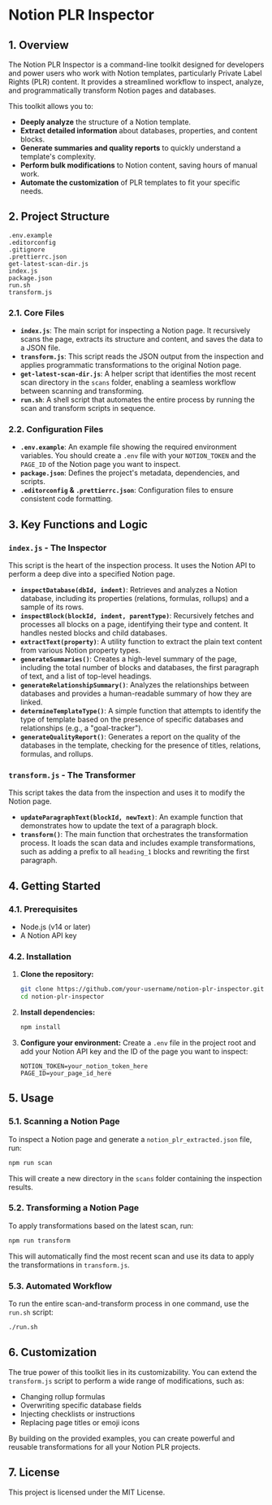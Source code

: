 # Notion PLR Inspector

## 1. Overview

The Notion PLR Inspector is a command-line toolkit designed for developers and power users who work with Notion templates, particularly Private Label Rights (PLR) content. It provides a streamlined workflow to inspect, analyze, and programmatically transform Notion pages and databases.

This toolkit allows you to:

- **Deeply analyze** the structure of a Notion template.
- **Extract detailed information** about databases, properties, and content blocks.
- **Generate summaries and quality reports** to quickly understand a template's complexity.
- **Perform bulk modifications** to Notion content, saving hours of manual work.
- **Automate the customization** of PLR templates to fit your specific needs.

## 2. Project Structure

```
.env.example
.editorconfig
.gitignore
.prettierrc.json
get-latest-scan-dir.js
index.js
package.json
run.sh
transform.js
```

### 2.1. Core Files

- **`index.js`**: The main script for inspecting a Notion page. It recursively scans the page, extracts its structure and content, and saves the data to a JSON file.
- **`transform.js`**: This script reads the JSON output from the inspection and applies programmatic transformations to the original Notion page.
- **`get-latest-scan-dir.js`**: A helper script that identifies the most recent scan directory in the `scans` folder, enabling a seamless workflow between scanning and transforming.
- **`run.sh`**: A shell script that automates the entire process by running the scan and transform scripts in sequence.

### 2.2. Configuration Files

- **`.env.example`**: An example file showing the required environment variables. You should create a `.env` file with your `NOTION_TOKEN` and the `PAGE_ID` of the Notion page you want to inspect.
- **`package.json`**: Defines the project's metadata, dependencies, and scripts.
- **`.editorconfig` & `.prettierrc.json`**: Configuration files to ensure consistent code formatting.

## 3. Key Functions and Logic

### `index.js` - The Inspector

This script is the heart of the inspection process. It uses the Notion API to perform a deep dive into a specified Notion page.

- **`inspectDatabase(dbId, indent)`**: Retrieves and analyzes a Notion database, including its properties (relations, formulas, rollups) and a sample of its rows.
- **`inspectBlock(blockId, indent, parentType)`**: Recursively fetches and processes all blocks on a page, identifying their type and content. It handles nested blocks and child databases.
- **`extractText(property)`**: A utility function to extract the plain text content from various Notion property types.
- **`generateSummaries()`**: Creates a high-level summary of the page, including the total number of blocks and databases, the first paragraph of text, and a list of top-level headings.
- **`generateRelationshipSummary()`**: Analyzes the relationships between databases and provides a human-readable summary of how they are linked.
- **`determineTemplateType()`**: A simple function that attempts to identify the type of template based on the presence of specific databases and relationships (e.g., a "goal-tracker").
- **`generateQualityReport()`**: Generates a report on the quality of the databases in the template, checking for the presence of titles, relations, formulas, and rollups.

### `transform.js` - The Transformer

This script takes the data from the inspection and uses it to modify the Notion page.

- **`updateParagraphText(blockId, newText)`**: An example function that demonstrates how to update the text of a paragraph block.
- **`transform()`**: The main function that orchestrates the transformation process. It loads the scan data and includes example transformations, such as adding a prefix to all `heading_1` blocks and rewriting the first paragraph.

## 4. Getting Started

### 4.1. Prerequisites

- Node.js (v14 or later)
- A Notion API key

### 4.2. Installation

1.  **Clone the repository:**
    ```bash
    git clone https://github.com/your-username/notion-plr-inspector.git
    cd notion-plr-inspector
    ```
2.  **Install dependencies:**
    ```bash
    npm install
    ```
3.  **Configure your environment:**
    Create a `.env` file in the project root and add your Notion API key and the ID of the page you want to inspect:
    ```
    NOTION_TOKEN=your_notion_token_here
    PAGE_ID=your_page_id_here
    ```

## 5. Usage

### 5.1. Scanning a Notion Page

To inspect a Notion page and generate a `notion_plr_extracted.json` file, run:

```bash
npm run scan
```

This will create a new directory in the `scans` folder containing the inspection results.

### 5.2. Transforming a Notion Page

To apply transformations based on the latest scan, run:

```bash
npm run transform
```

This will automatically find the most recent scan and use its data to apply the transformations in `transform.js`.

### 5.3. Automated Workflow

To run the entire scan-and-transform process in one command, use the `run.sh` script:

```bash
./run.sh
```

## 6. Customization

The true power of this toolkit lies in its customizability. You can extend the `transform.js` script to perform a wide range of modifications, such as:

-   Changing rollup formulas
-   Overwriting specific database fields
-   Injecting checklists or instructions
-   Replacing page titles or emoji icons

By building on the provided examples, you can create powerful and reusable transformations for all your Notion PLR projects.

## 7. License

This project is licensed under the MIT License.
